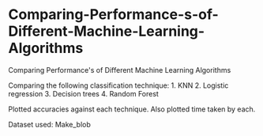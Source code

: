 # Comparing-Performance-s-of-Different-Machine-Learning-Algorithms
Comparing Performance's of Different Machine Learning Algorithms

Comparing the following classification technique:
    1. KNN
    2. Logistic regression
    3. Decision trees
    4. Random Forest
    
Plotted accuracies against each technique. Also plotted time taken by each.

Dataset used: Make_blob
